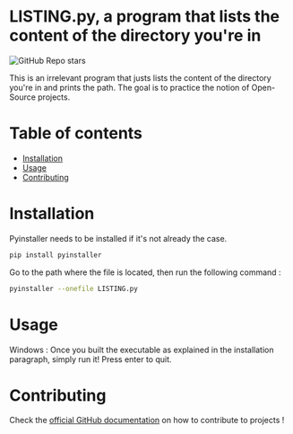 # LISTING.py, a program that lists the content of the directory you're in
![GitHub Repo stars](https://img.shields.io/github/stars/missyaria/test)

This is an irrelevant program that justs lists the content of the directory you're in and prints the path. 
The goal is to practice the notion of Open-Source projects.

# Table of contents
* [Installation](Installation)
* [Usage](Usage)
* [Contributing](Contributing)

# Installation

Pyinstaller needs to be installed if it's not already the case.

```bash
pip install pyinstaller
```
Go to the path where the file is located, then run the following command :

```bash
pyinstaller --onefile LISTING.py
```

# Usage 

Windows : Once you built the executable as explained in the installation paragraph, simply run it!
Press enter to quit.


# Contributing

Check the [official GitHub documentation](https://docs.github.com/en/get-started/quickstart/contributing-to-projects) on how to contribute to projects !
